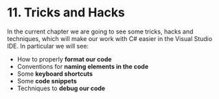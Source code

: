 # 11. Tricks and Hacks

In the current chapter we are going to see some tricks, hacks and techniques, which will make our work with C# easier in the Visual Studio IDE. In particular we will see:

* How to properly **format our code**
* Conventions for **naming elements in the code**
* Some **keyboard shortcuts**
* Some **code snippets**
* Techniques to **debug our code**
